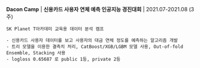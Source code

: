 **Dacon Camp**  |  **신용카드 사용자 연체 예측 인공지능 경진대회**  |  2021.07-2021.08 (3주)
    
    SK Planet T아카데미 교육용 데이터 분석 캠프
    
    - 신용카드 사용자 데이터를 보고 사용자의 대금 연체 정도를 예측하는 알고리즘 개발
    - 트리 모델을 이용한 결측치 처리, CatBoost/XGB/LGBM 모델 사용, Out-of-fold Ensemble, Stacking 사용
    - logloss 0.65687 로 public 1등, private 2등
